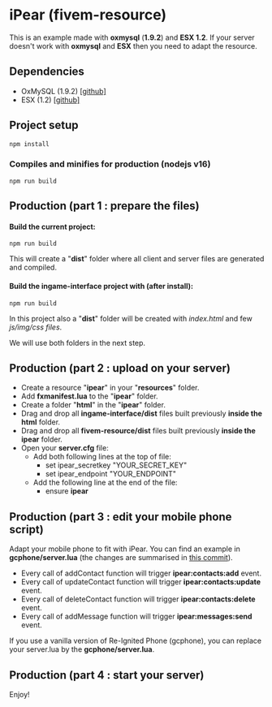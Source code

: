 # iPear (fivem-resource)

This is an example made with **oxmysql** (**1.9.2**) and **ESX 1.2**.
If your server doesn't work with **oxmysql** and **ESX** then you need to adapt the resource.

## Dependencies
- OxMySQL (1.9.2) [[github]](https://github.com/overextended/oxmysql)
- ESX (1.2) [[github]](https://github.com/esx-framework)

## Project setup
```shell
npm install
```

### Compiles and minifies for production (nodejs v16)
```shell
npm run build
```

## Production (part 1 : prepare the files)
#### Build the current project:
```shell
npm run build
```
This will create a "**dist**" folder where all client and server files are generated and compiled.

#### Build the ingame-interface project with (after install):
```shell
npm run build
```
In this project also a "**dist**" folder will be created with _index.html_ and few _js/img/css files_.

We will use both folders in the next step.

## Production (part 2 : upload on your server)
* Create a resource "**ipear**" in your "**resources**" folder.
* Add **fxmanifest.lua** to the "**ipear**" folder.
* Create a folder "**html**" in the "**ipear**" folder.
* Drag and drop all **ingame-interface/dist** files built previously **inside the html** folder.
* Drag and drop all **fivem-resource/dist** files built previously **inside the ipear** folder.
* Open your **server.cfg** file:
  * Add both following lines at the top of file:
    * set ipear_secretkey "YOUR_SECRET_KEY"
    * set ipear_endpoint "YOUR_ENDPOINT"
  * Add the following line at the end of the file:
    * ensure **ipear**

## Production (part 3 : edit your mobile phone script)
Adapt your mobile phone to fit with iPear.
You can find an example in **gcphone/server.lua** (the changes are summarised in [this commit](https://github.com/iPearApp/Re-Ignited-Phone-with-iPear/commit/bebc5ab3871e1337970b405ba70a35e802b33578)).

* Every call of addContact function will trigger **ipear:contacts:add** event.
* Every call of updateContact function will trigger **ipear:contacts:update** event.
* Every call of deleteContact function will trigger **ipear:contacts:delete** event.
* Every call of addMessage function will trigger **ipear:messages:send** event.

If you use a vanilla version of Re-Ignited Phone (gcphone), you can replace your server.lua by the **gcphone/server.lua**.

## Production (part 4 : start your server)
Enjoy!
